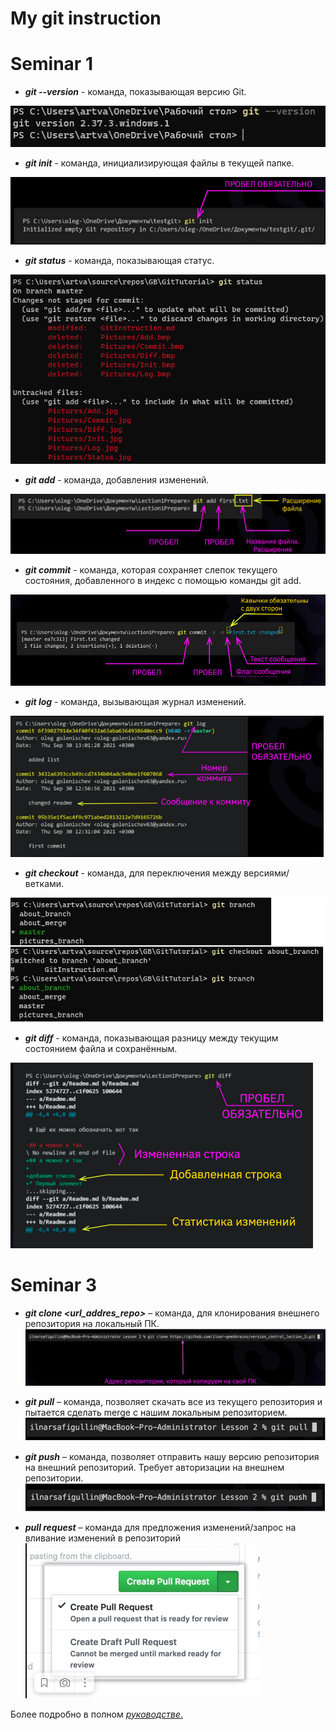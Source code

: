 # My git instruction 
# Seminar 1 
* ***git --version*** - команда, показывающая версию Git.

 ![Add](./Pictures/Version.jpg)
 
 * ***git init*** - команда, инициализирующая файлы в текущей папке.

 ![Add](./Pictures/Init.jpg)

 * ***git status*** - команда, показывающая статус.

 ![Add](./Pictures/Status.jpg)

 * ***git add*** - команда, добавления изменений.

 ![Add](./Pictures/Add.jpg)

 * ***git commit*** - команда, которая сохраняет слепок текущего    состояния, добавленного в индекс с помощью команды git add.

 ![Add](./Pictures/Commit.jpg) 

 * ***git log*** - команда, вызывающая журнал изменений.

 ![Add](./Pictures/Log.jpg)

 * ***git checkout*** - команда, для переключения между версиями/ветками.

 ![Add](./Pictures/Checkout.jpg) 
 * ***git diff*** - команда, показывающая разницу между текущим состоянием файла и сохранённым.

 ![Add](./Pictures/Diff.jpg)  


 # Seminar 3
* ***git clone <url_addres_repo>*** – команда, для клонирования внешнего репозитория на локальный ПК.
 ![Add](./Pictures/clone.jpg)

 * ***git pull*** – команда, позволяет скачать все из текущего репозитория и пытается сделать merge с нашим локальным репозиторием.
 ![Add](./Pictures/pull.jpg)

 * ***git push*** – команда, позволяет отправить нашу версию репозитория на внешний репозиторий. Требует авторизации на внешнем репозитории.
 ![Add](./Pictures/push.jpg)

 * ***pull request*** – команда для предложения изменений/запрос на вливание изменений в репозиторий
 ![Add](./Pictures/pull_requset.jpg)
 

 Более подробно в полном [*руководстве*.](https://git-scm.com/book/ru/v2 "О системе контроля версий на русском")
 
 
 
 
